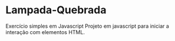 # Lampada-Quebrada
Exercício  simples em Javascript
Projeto em javascript para iniciar a interação com elementos HTML.
